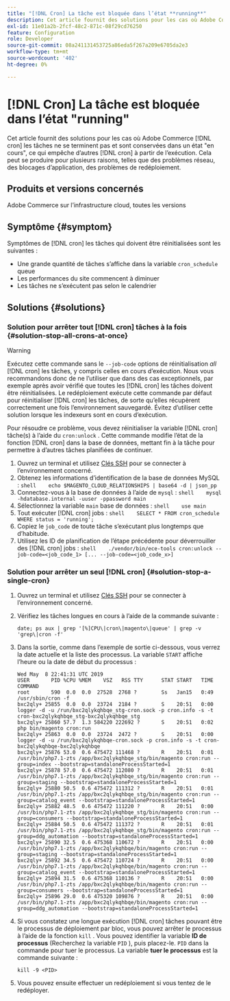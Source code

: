 ```yaml
---
title: "[!DNL Cron] La tâche est bloquée dans l’état **running**"
description: Cet article fournit des solutions pour les cas où Adobe Commerce [!DNL cron] les tâches ne se terminent pas et sont conservées dans un état "en cours", ce qui empêche d’autres [!DNL cron] à partir de l’exécution. Cela peut se produire pour plusieurs raisons, telles que des problèmes réseau, des blocages d’application, des problèmes de redéploiement.
exl-id: 11e01a2b-2fcf-48c2-871c-08f29cd76250
feature: Configuration
role: Developer
source-git-commit: 08a241131453725a86eda5f267a209e6705da2e3
workflow-type: tm+mt
source-wordcount: '402'
ht-degree: 0%

---
```


# [!DNL Cron] La tâche est bloquée dans l’état &quot;running&quot;

Cet article fournit des solutions pour les cas où Adobe Commerce [!DNL cron] les tâches ne se terminent pas et sont conservées dans un état &quot;en cours&quot;, ce qui empêche d’autres [!DNL cron] à partir de l’exécution. Cela peut se produire pour plusieurs raisons, telles que des problèmes réseau, des blocages d’application, des problèmes de redéploiement.

## Produits et versions concernés

Adobe Commerce sur l’infrastructure cloud, toutes les versions

## Symptôme {#symptom}

Symptômes de [!DNL cron] les tâches qui doivent être réinitialisées sont les suivantes :

* Une grande quantité de tâches s’affiche dans la variable `cron_schedule` queue
* Les performances du site commencent à diminuer
* Les tâches ne s’exécutent pas selon le calendrier

## Solutions {#solutions}

### Solution pour arrêter tout [!DNL cron] tâches à la fois {#solution-stop-all-crons-at-once}

>[!WARNING]
>
>Exécutez cette commande sans le `--job-code` options de réinitialisation *all* [!DNL cron] les tâches, y compris celles en cours d’exécution. Nous vous recommandons donc de ne l’utiliser que dans des cas exceptionnels, par exemple après avoir vérifié que toutes les [!DNL cron] les tâches doivent être réinitialisées. Le redéploiement exécute cette commande par défaut pour réinitialiser [!DNL cron] les tâches, de sorte qu’elles récupèrent correctement une fois l’environnement sauvegardé. Évitez d’utiliser cette solution lorsque les indexeurs sont en cours d’exécution.

Pour résoudre ce problème, vous devez réinitialiser la variable [!DNL cron] tâche(s) à l’aide du `cron:unlock` . Cette commande modifie l’état de la fonction [!DNL cron] dans la base de données, mettant fin à la tâche pour permettre à d’autres tâches planifiées de continuer.

1. Ouvrez un terminal et utilisez [Clés SSH](https://experienceleague.adobe.com/en/docs/commerce-cloud-service/user-guide/develop/secure-connections) pour se connecter à l’environnement concerné.
1. Obtenez les informations d’identification de la base de données MySQL :    ```shell    echo $MAGENTO_CLOUD_RELATIONSHIPS | base64 -d | json_pp    ```
1. Connectez-vous à la base de données à l’aide de `mysql` :    ```shell    mysql -hdatabase.internal -uuser -ppassword main    ```
1. Sélectionnez la variable `main` base de données :    ```shell    use main    ```
1. Tout exécuter [!DNL cron] jobs :    ```shell    SELECT * FROM cron_schedule WHERE status = 'running';    ```
1. Copiez le `job_code` de toute tâche s’exécutant plus longtemps que d’habitude.
1. Utilisez les ID de planification de l’étape précédente pour déverrouiller des [!DNL cron] jobs :    ```shell    ./vendor/bin/ece-tools cron:unlock --job-code=<job_code_1> [... --job-code=<job_code_x>]    ```

### Solution pour arrêter un seul [!DNL cron] {#solution-stop-a-single-cron}

1. Ouvrez un terminal et utilisez [Clés SSH](https://experienceleague.adobe.com/en/docs/commerce-cloud-service/user-guide/develop/secure-connections) pour se connecter à l’environnement concerné.
1. Vérifiez les tâches longues en cours à l’aide de la commande suivante :

   ```date; ps aux | grep '[%]CPU\|cron\|magento\|queue' | grep -v 'grep\|cron -f'```

1. Dans la sortie, comme dans l’exemple de sortie ci-dessous, vous verrez la date actuelle et la liste des processus. La variable `START` affiche l’heure ou la date de début du processus :

   ```
   Wed May  8 22:41:31 UTC 2019
   USER       PID %CPU %MEM    VSZ   RSS TTY      STAT START   TIME COMMAND
   root       590  0.0  0.0  27528  2768 ?        Ss   Jan15   0:49 /usr/sbin/cron -f
   bxc2qly+ 25855  0.0  0.0  23724  2184 ?        S    20:51   0:00 logger -d -u /run/bxc2qlykqhbqe_stg-cron.sock -p cron.info -s -t cron-bxc2qlykqhbqe_stg-bxc2qlykqhbqe_stg
   bxc2qly+ 25860 57.7  1.3 584220 222692 ?       S    20:51   0:02 php bin/magento cron:run
   bxc2qly+ 25863  0.0  0.0  23724  2472 ?        S    20:51   0:00 logger -d -u /run/bxc2qlykqhbqe-cron.sock -p cron.info -s -t cron-bxc2qlykqhbqe-bxc2qlykqhbqe
   bxc2qly+ 25876 53.0  0.6 475472 111468 ?       R    20:51   0:01 /usr/bin/php7.1-zts /app/bxc2qlykqhbqe_stg/bin/magento cron:run --group=index --bootstrap=standaloneProcessStarted=1
   bxc2qly+ 25878 57.0  0.6 475472 112080 ?       R    20:51   0:01 /usr/bin/php7.1-zts /app/bxc2qlykqhbqe_stg/bin/magento cron:run --group=staging --bootstrap=standaloneProcessStarted=1
   bxc2qly+ 25880 50.5  0.6 475472 111312 ?       R    20:51   0:01 /usr/bin/php7.1-zts /app/bxc2qlykqhbqe_stg/bin/magento cron:run --group=catalog_event --bootstrap=standaloneProcessStarted=1
   bxc2qly+ 25882 48.5  0.6 475472 111220 ?       R    20:51   0:00 /usr/bin/php7.1-zts /app/bxc2qlykqhbqe_stg/bin/magento cron:run --group=consumers --bootstrap=standaloneProcessStarted=1
   bxc2qly+ 25884 50.5  0.6 475472 111372 ?       R    20:51   0:01 /usr/bin/php7.1-zts /app/bxc2qlykqhbqe_stg/bin/magento cron:run --group=ddg_automation --bootstrap=standaloneProcessStarted=1
   bxc2qly+ 25890 32.5  0.6 475368 110672 ?       R    20:51   0:00 /usr/bin/php7.1-zts /app/bxc2qlykqhbqe/bin/magento cron:run --group=staging --bootstrap=standaloneProcessStarted=1
   bxc2qly+ 25892 34.5  0.6 475472 110724 ?       R    20:51   0:00 /usr/bin/php7.1-zts /app/bxc2qlykqhbqe/bin/magento cron:run --group=catalog_event --bootstrap=standaloneProcessStarted=1
   bxc2qly+ 25894 31.5  0.6 475368 110136 ?       R    20:51   0:00 /usr/bin/php7.1-zts /app/bxc2qlykqhbqe/bin/magento cron:run --group=consumers --bootstrap=standaloneProcessStarted=1
   bxc2qly+ 25896 29.0  0.6 475320 109876 ?       R    20:51   0:00 /usr/bin/php7.1-zts /app/bxc2qlykqhbqe/bin/magento cron:run --group=ddg_automation --bootstrap=standaloneProcessStarted=1
   ```

1. Si vous constatez une longue exécution [!DNL cron] tâches pouvant être le processus de déploiement par bloc, vous pouvez arrêter le processus à l’aide de la fonction `kill` . Vous pouvez identifier la variable **ID de processus** (Recherchez la variable `PID` ), puis placez-le. `PID` dans la commande pour tuer le processus.
La variable **tuer le processus** est la commande suivante :

   ```kill -9 <PID>```

1. Vous pouvez ensuite effectuer un redéploiement si vous tentez de le redéployer.
